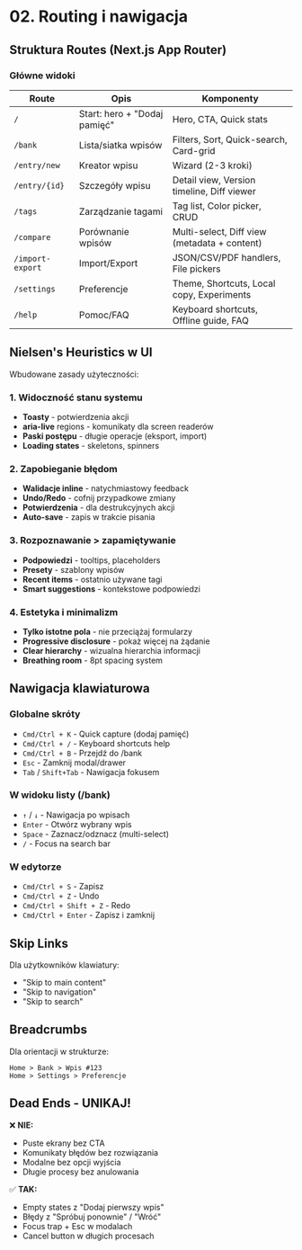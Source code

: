 # 02. Routing i nawigacja

## Struktura Routes (Next.js App Router)

### Główne widoki

| Route | Opis | Komponenty |
|-------|------|------------|
| `/` | Start: hero + "Dodaj pamięć" | Hero, CTA, Quick stats |
| `/bank` | Lista/siatka wpisów | Filters, Sort, Quick-search, Card-grid |
| `/entry/new` | Kreator wpisu | Wizard (2-3 kroki) |
| `/entry/{id}` | Szczegóły wpisu | Detail view, Version timeline, Diff viewer |
| `/tags` | Zarządzanie tagami | Tag list, Color picker, CRUD |
| `/compare` | Porównanie wpisów | Multi-select, Diff view (metadata + content) |
| `/import-export` | Import/Export | JSON/CSV/PDF handlers, File pickers |
| `/settings` | Preferencje | Theme, Shortcuts, Local copy, Experiments |
| `/help` | Pomoc/FAQ | Keyboard shortcuts, Offline guide, FAQ |

## Nielsen's Heuristics w UI

Wbudowane zasady użyteczności:

### 1. Widoczność stanu systemu
- **Toasty** - potwierdzenia akcji
- **aria-live** regions - komunikaty dla screen readerów
- **Paski postępu** - długie operacje (eksport, import)
- **Loading states** - skeletons, spinners

### 2. Zapobieganie błędom
- **Walidacje inline** - natychmiastowy feedback
- **Undo/Redo** - cofnij przypadkowe zmiany
- **Potwierdzenia** - dla destrukcyjnych akcji
- **Auto-save** - zapis w trakcie pisania

### 3. Rozpoznawanie > zapamiętywanie
- **Podpowiedzi** - tooltips, placeholders
- **Presety** - szablony wpisów
- **Recent items** - ostatnio używane tagi
- **Smart suggestions** - kontekstowe podpowiedzi

### 4. Estetyka i minimalizm
- **Tylko istotne pola** - nie przeciążaj formularzy
- **Progressive disclosure** - pokaż więcej na żądanie
- **Clear hierarchy** - wizualna hierarchia informacji
- **Breathing room** - 8pt spacing system

## Nawigacja klawiaturowa

### Globalne skróty
- `Cmd/Ctrl + K` - Quick capture (dodaj pamięć)
- `Cmd/Ctrl + /` - Keyboard shortcuts help
- `Cmd/Ctrl + B` - Przejdź do /bank
- `Esc` - Zamknij modal/drawer
- `Tab` / `Shift+Tab` - Nawigacja fokusem

### W widoku listy (/bank)
- `↑` / `↓` - Nawigacja po wpisach
- `Enter` - Otwórz wybrany wpis
- `Space` - Zaznacz/odznacz (multi-select)
- `/` - Focus na search bar

### W edytorze
- `Cmd/Ctrl + S` - Zapisz
- `Cmd/Ctrl + Z` - Undo
- `Cmd/Ctrl + Shift + Z` - Redo
- `Cmd/Ctrl + Enter` - Zapisz i zamknij

## Skip Links

Dla użytkowników klawiatury:
- "Skip to main content"
- "Skip to navigation"
- "Skip to search"

## Breadcrumbs

Dla orientacji w strukturze:
```
Home > Bank > Wpis #123
Home > Settings > Preferencje
```

## Dead Ends - UNIKAJ!

❌ **NIE:**
- Puste ekrany bez CTA
- Komunikaty błędów bez rozwiązania
- Modalne bez opcji wyjścia
- Długie procesy bez anulowania

✅ **TAK:**
- Empty states z "Dodaj pierwszy wpis"
- Błędy z "Spróbuj ponownie" / "Wróć"
- Focus trap + Esc w modalach
- Cancel button w długich procesach

